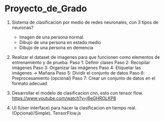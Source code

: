 # Proyecto_de_Grado

1. Sistema de clasificacion por medio de redes neuronales, con 3 tipos de neuronas?

	- Imagen de una persona normal.
	- Dibujo de una persona en estado medio
	- Dibujo de una persona en demencia

1. Realizar el dataset de imagenes para que funcionen como elementos de entrenamiento y de prueba.
Paso 1: Definir clases
Paso 2: Recopilar imágenes
Paso 3: Organizar las imágenes
Paso 4: Etiquetar las imágenes -> Mañana
Paso 5: Dividir el conjunto de datos
Paso 6: Preprocesamiento (opcional)
Paso 7: Crear un conjunto de datos en el formato adecuad
2. Desarrollar el modelo de clasificacion cnn, esto con tensor flow. https://www.youtube.com/watch?v=j6eGHROLKP8
3. UI (User interface) para hacer la clasificacion en tiempo real. (Opcional//Simple). TensorFlow.js
